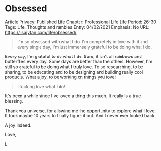 # Obsessed

Article Privacy: Published
Life Chapter: Professional Life
Life Period: 26-30
Tags: Life, Thoughts and rambles
Entry: 04/02/2021
Emphasis: No
URL: https://lisajytan.com/life/obsessed/

> I'm so obsessed with what I do. I'm completely in love with it and every single day, I'm just immensely grateful to be doing what I do.
> 

Every day, I'm grateful to do what I do. Sure, it isn't all rainbows and butterflies every day. Some days are better than the others. However, I'm still so grateful to be doing what I truly love. To be researching, to be sharing, to be educating and to be designing and building really cool products. What a joy, to be working on things you love! 

> I fucking love what I do!
> 

It's been a while since I've loved a thing this much. It really is a true blessing. 

Thank you universe, for allowing me the opportunity to explore what I love. It took maybe 10 years to finally figure it out. And I never ever looked back. 

A joy indeed. 

Love, 

L